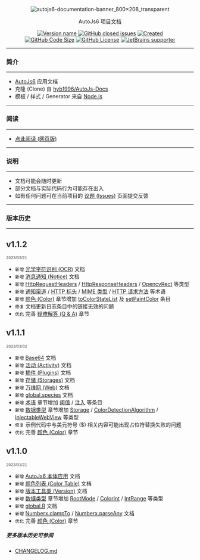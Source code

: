 <!--suppress HtmlDeprecatedAttribute -->

<div align="center">
  <p>
    <img src="https://s1.imagehub.cc/images/2023/03/07/a611060ac75cf0d48edacff319cc1666.png" alt="autojs6-documentation-banner_800×208_transparent" border="0" />
  </p>

  <p>AutoJs6 项目文档</p>

  <p>
    <a href="https://github.com/SuperMonster003/AutoJs6-Documentation/blob/master/project.json"><img alt="Version name" src="https://img.shields.io/badge/dynamic/json?color=1283C3&label=version&query=%24.versionName&url=https%3A%2F%2Fraw.githubusercontent.com%2FSuperMonster003%2FAutoJs6-Documentation%2Fmaster%2Fproject.json"/></a>
    <a href="https://github.com/SuperMonster003/AutoJs6-Documentation/issues"><img alt="GitHub closed issues" src="https://img.shields.io/github/issues/SuperMonster003/AutoJs6-Documentation?color=009688"/></a>
    <a href="https://github.com/SuperMonster003/AutoJs6-Documentation/commit/f7389a70ffc7bac4406cd0b19a1e6341d6e50238"><img alt="Created" src="https://img.shields.io/date/1657941168?color=2e7d32&label=created"/></a>
    <br>
    <a href="https://github.com/SuperMonster003/AutoJs6-Documentation/find/master"><img alt="GitHub Code Size" src="https://img.shields.io/github/languages/code-size/SuperMonster003/AutoJs6-Documentation?color=795548"/></a>
    <a href="https://github.com/SuperMonster003/AutoJs6-Documentation/blob/master/LICENSE"><img alt="GitHub License" src="https://img.shields.io/github/license/SuperMonster003/AutoJs6-Documentation?color=534BAE"/></a>
    <a href="https://www.jetbrains.com/?from=Ant-Forest"><img alt="JetBrains supporter" src="https://img.shields.io/badge/supporter-JetBrains-ee4677"/></a>
  </p>
</div>

******

### 简介

******

- [AutoJs6](https://github.com/SuperMonster003/AutoJs6) 应用文档
- 克隆 (Clone) 自 [hyb1996/AutoJs-Docs](https://github.com/hyb1996/AutoJs-Docs/)
- 模板 / 样式 / Generator 来自 [Node.js](https://github.com/nodejs/node/tree/master/doc/)

******

### 阅读

******

* [点此阅读 (网页版)](https://supermonster003.github.io/AutoJs6-Documentation)

******

### 说明

******

- 文档可能会随时更新
- 部分文档与实际代码行为可能存在出入
- 如有任何问题可在当前项目的 [议题 (Issues)](https://github.com/SuperMonster003/AutoJs6-Documentation/issues) 页面提交反馈

******

### 版本历史

******

[comment]: <> "Version history only shows last 3 versions"

## v1.1.2

<p style="font: bold 0.8em sans-serif; color: #888888">2023/03/21</p>

- `新增` [光学字符识别 (OCR)](https://supermonster003.github.io/AutoJs6-Documentation/#/ocr) 文档
- `新增` [消息通知 (Notice)](https://supermonster003.github.io/AutoJs6-Documentation/#/notice) 文档
- `新增` [HttpRequestHeaders](https://supermonster003.github.io/AutoJs6-Documentation/#/HttpRequestHeadersType) / [HttpResponseHeaders](https://supermonster003.github.io/AutoJs6-Documentation/#/HttpResponseHeadersType) / [OpencvRect](https://supermonster003.github.io/AutoJs6-Documentation/#/OpencvRectType) 等类型
- `新增` [通知渠道](https://supermonster003.github.io/AutoJs6-Documentation/#/glossaries?id=通知渠道) / [HTTP 标头](https://supermonster003.github.io/AutoJs6-Documentation/#/glossaries?id=HTTP-标头) / [MIME 类型](https://supermonster003.github.io/AutoJs6-Documentation/#/glossaries?id=MIME-类型) / [HTTP 请求方法](https://supermonster003.github.io/AutoJs6-Documentation/#/glossaries?id=HTTP-请求方法) 等术语
- `新增` [颜色 (Color)](https://supermonster003.github.io/AutoJs6-Documentation/#/color) 章节增加 [toColorStateList](https://supermonster003.github.io/AutoJs6-Documentation/#/color?id=m-toColorStateList) 及 [setPaintColor](https://supermonster003.github.io/AutoJs6-Documentation/#/color?id=m-setPaintColor) 条目
- `修复` 文档更新日志条目中的链接无效的问题
- `优化` 完善 [疑难解答 (Q & A)](https://supermonster003.github.io/AutoJs6-Documentation/#/qa) 章节

## v1.1.1

<p style="font: bold 0.8em sans-serif; color: #888888">2023/03/02</p>

- `新增` [Base64](https://supermonster003.github.io/AutoJs6-Documentation/#/base64) 文档
- `新增` [活动 (Activity)](https://supermonster003.github.io/AutoJs6-Documentation/#/activity) 文档
- `新增` [插件 (Plugins)](https://supermonster003.github.io/AutoJs6-Documentation/#/plugins) 文档
- `新增` [存储 (Storages)](https://supermonster003.github.io/AutoJs6-Documentation/#/storages) 文档
- `新增` [万维网 (Web)](https://supermonster003.github.io/AutoJs6-Documentation/#/web) 文档
- `新增` [global.species](https://supermonster003.github.io/AutoJs6-Documentation/#/global?id=m-species) 文档
- `新增` [术语](https://supermonster003.github.io/AutoJs6-Documentation/#/glossaries) 章节增加 [阈值](https://supermonster003.github.io/AutoJs6-Documentation/#/glossaries?id=阈值) / [注入](https://supermonster003.github.io/AutoJs6-Documentation/#/glossaries?id=注入) 等条目
- `新增` [数据类型](https://supermonster003.github.io/AutoJs6-Documentation/#/dataTypes) 章节增加 [Storage](https://supermonster003.github.io/AutoJs6-Documentation/#/storageType) / [ColorDetectionAlgorithm](https://supermonster003.github.io/AutoJs6-Documentation/#/dataTypes?id=colordetectionalgorithm) / [InjectableWebView](https://supermonster003.github.io/AutoJs6-Documentation/#/injectableWebViewType) 等类型
- `修复` 示例代码中与美元符号 ($) 相关内容可能出现占位符替换失败的问题
- `优化` 完善 [颜色 (Color)](https://supermonster003.github.io/AutoJs6-Documentation/#/color) 章节

## v1.1.0

<p style="font: bold 0.8em sans-serif; color: #888888">2023/01/21</p>

- `新增` [AutoJs6 本体应用](https://supermonster003.github.io/AutoJs6-Documentation/#/autojs) 文档
- `新增` [颜色列表 (Color Table)](https://supermonster003.github.io/AutoJs6-Documentation/#/colorTable) 文档
- `新增` [版本工具类 (Version)](https://supermonster003.github.io/AutoJs6-Documentation/#/versionType) 文档
- `新增` [数据类型](https://supermonster003.github.io/AutoJs6-Documentation/#/dataTypes) 章节增加 [RootMode](https://supermonster003.github.io/AutoJs6-Documentation/#/dataTypes?id=rootmode) / [ColorInt](https://supermonster003.github.io/AutoJs6-Documentation/#/dataTypes?id=colorint) / [IntRange](https://supermonster003.github.io/AutoJs6-Documentation/#/dataTypes?id=intrange) 等类型
- `新增` [global.R](https://supermonster003.github.io/AutoJs6-Documentation/#/global?id=p-r) 文档
- `新增` [Numberx.clampTo](https://supermonster003.github.io/AutoJs6-Documentation/#/numberx?id=m-clampto) / [Numberx.parseAny](https://supermonster003.github.io/AutoJs6-Documentation/#/numberx?id=m-parseany) 文档
- `优化` 完善 [颜色 (Color)](https://supermonster003.github.io/AutoJs6-Documentation/#/color) 章节

##### 更多版本历史可参阅

* [CHANGELOG.md](https://github.com/SuperMonster003/AutoJs6-Documentation/blob/master/api/changelog.md)